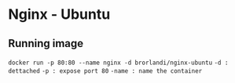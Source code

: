 Nginx - Ubuntu
================

Running image
-----------------
`docker run -p 80:80 --name nginx -d brorlandi/nginx-ubuntu`
`-d : dettached`
`-p : expose port 80`
`-name : name the container`
